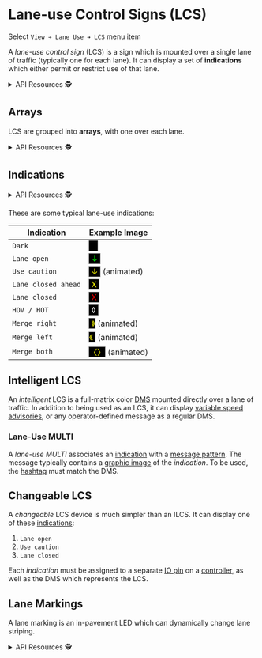 # Lane-use Control Signs (LCS)

Select `View ➔ Lane Use ➔ LCS` menu item

A _lane-use control sign_ (LCS) is a sign which is mounted over a single lane of
traffic (typically one for each lane).  It can display a set of **indications**
which either permit or restrict use of that lane.

<details>
<summary>API Resources 🕵️ </summary>

* `iris/lane_use_indication` (lookup table)
* `iris/lcs_lock` (lookup table)
* `iris/api/lcs` (primary)

| Access       | Primary               |
|--------------|-----------------------|
| 👁️  View      | name, lcs_array, lane |

[Dependent resources]:

* LCS arrays (see below)
* LCS indications (see below)
* Lane marking (see below)

</details>

## Arrays

LCS are grouped into **arrays**, with one over each lane.

<details>
<summary>API Resources 🕵️ </summary>

* `iris/api/lcs_array` (primary)
* `iris/api/lcs_array/{name}`

| Access       | Primary    | Secondary |
|--------------|------------|-----------|
| 👁️  View      | name       |           |
| 👉 Operate   | lcs\_lock  |           |
| 💡 Manage    | notes      |           |
| 🔧 Configure |            | shift     |

</details>

## Indications

<details>
<summary>API Resources 🕵️ </summary>

* `iris/api/lcs_indication` (primary)
* `iris/api/lcs_indication/{name}`

| Access       | Primary               | Secondary |
|--------------|-----------------------|-----------|
| 👁️  View      | name, lcs, indication |           |
| 🔧 Configure | controller            | pin       |

</details>

These are some typical lane-use indications:

Indication          | Example Image
--------------------|-----------------------------------------------------------
`Dark`              | <span style="background:black;border:0.1rem solid gray">    </span>
`Lane open`         | <span style="background:black;color:#0f0;border:0.1rem solid gray"> ↓ </span>
`Use caution`       | <span style="background:black;color:#ff0;border:0.1rem solid gray"> ↓ </span> (animated)
`Lane closed ahead` | <span style="background:black;color:#ff0;border:0.1rem solid gray"> X </span>
`Lane closed`       | <span style="background:black;color:#f00;border:0.1rem solid gray"> X </span>
`HOV / HOT`         | <span style="background:black;color:#fff;border:0.1rem solid gray"> ◊ </span>
`Merge right`       | <span style="background:black;color:#ff0;border:0.1rem solid gray"> 》</span> (animated)
`Merge left`        | <span style="background:black;color:#ff0;border:0.1rem solid gray">《 </span> (animated)
`Merge both`        | <span style="background:black;color:#ff0;border:0.1rem solid gray">〈〉</span> (animated)

## Intelligent LCS

An _intelligent_ LCS is a full-matrix color [DMS] mounted directly over a lane
of traffic.  In addition to being used as an LCS, it can display
[variable speed advisories], or any operator-defined message as a regular DMS.

### Lane-Use MULTI

A _lane-use MULTI_ associates an [indication](#indications) with a
[message pattern].  The message typically contains a [graphic image] of the
_indication_.  To be used, the [hashtag] must match the DMS.

## Changeable LCS

A _changeable_ LCS device is much simpler than an ILCS.  It can display one of
these [indications](#indications):

1. `Lane open`
2. `Use caution`
3. `Lane closed`

Each _indication_ must be assigned to a separate [IO pin] on a [controller], as
well as the DMS which represents the LCS.

## Lane Markings

A lane marking is an in-pavement LED which can dynamically change lane
striping.

<details>
<summary>API Resources 🕵️ </summary>

* `iris/api/lane_marking` (primary)
* `iris/api/lane_marking/{name}`

| Access       | Primary        | Secondary |
|--------------|----------------|-----------|
| 👁️  View      | name, location | geo\_loc  |
| 👉 Operate   | deployed       |           |
| 💡 Manage    | notes          |           |
| 🔧 Configure | controller     | pin       |

</details>


[controller]: controllers.html
[dependent resources]: permissions.html#dependent-resources
[DMS]: dms.html
[graphic image]: graphics.html
[hashtag]: hashtags.html
[IO pin]: controllers.html#io-pins
[message pattern]: message_patterns.html
[variable speed advisories]: vsa.html
